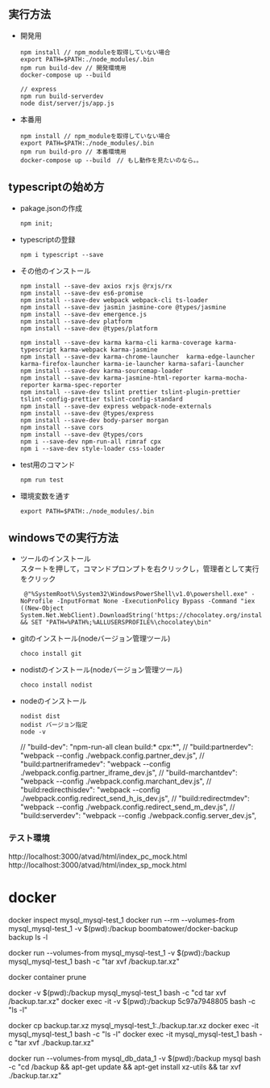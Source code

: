 ## 実行方法
  - 開発用
     ```$npm
    npm install // npm_moduleを取得していない場合
    export PATH=$PATH:./node_modules/.bin
    npm run build-dev // 開発環境用
    docker-compose up --build

    // express
    npm run build-serverdev
    node dist/server/js/app.js
    ``` 
  - 本番用
    ```$npm
    npm install // npm_moduleを取得していない場合
    export PATH=$PATH:./node_modules/.bin 
    npm run build-pro // 本番環境用
    docker-compose up --build　// もし動作を見たいのなら。。
    ``` 

## typescriptの始め方  

 - pakage.jsonの作成
    ```
    npm init;
    ```

 - typescriptの登録
    ```
    npm i typescript --save
    ```
 - その他のインストール
    ```$npm
    npm install --save-dev axios rxjs @rxjs/rx
    npm install --save-dev es6-promise
    npm install --save-dev webpack webpack-cli ts-loader
    npm install --save-dev jasmin jasmine-core @types/jasmine
    npm install --save-dev emergence.js
    npm install --save-dev platform 
    npm install --save-dev @types/platform 
    
    npm install --save-dev karma karma-cli karma-coverage karma-typescript karma-webpack karma-jasmine
    npm install --save-dev karma-chrome-launcher  karma-edge-launcher karma-firefox-launcher karma-ie-launcher karma-safari-launcher
    npm install --save-dev karma-sourcemap-loader
    npm install --save-dev karma-jasmine-html-reporter karma-mocha-reporter karma-spec-reporter
    npm install --save-dev tslint prettier tslint-plugin-prettier tslint-config-prettier tslint-config-standard
    npm install --save-dev express webpack-node-externals
    npm install --save-dev @types/express
    npm install --save-dev body-parser morgan
    npm install --save cors
    npm install --save-dev @types/cors
    npm i --save-dev npm-run-all rimraf cpx
    npm i --save-dev style-loader css-loader
    ```
 
- test用のコマンド
    ```$npm
    npm run test
    ```
- 環境変数を通す
    ```$npm 
    export PATH=$PATH:./node_modules/.bin 
    ``` 
## windowsでの実行方法
  - ツールのインストール  
    スタートを押して，コマンドプロンプトを右クリックし，管理者として実行をクリック
    ```
     @"%SystemRoot%\System32\WindowsPowerShell\v1.0\powershell.exe" -NoProfile -InputFormat None -ExecutionPolicy Bypass -Command "iex ((New-Object System.Net.WebClient).DownloadString('https://chocolatey.org/install.ps1'))" && SET "PATH=%PATH%;%ALLUSERSPROFILE%\chocolatey\bin"
    ```
  - gitのインストール(nodeバージョン管理ツール)
    ```
    choco install git
    ```
  - nodistのインストール(nodeバージョン管理ツール)
    ```
    choco install nodist
    ```
  - nodeのインストール
    ```
    nodist dist
    nodist バージョン指定
    node -v
    ```


    // "build-dev": "npm-run-all clean build:* cpx:*",
    // "build:partnerdev": "webpack --config ./webpack.config.partner_dev.js",
    // "build:partneriframedev": "webpack --config ./webpack.config.partner_iframe_dev.js",
    // "build-marchantdev": "webpack --config ./webpack.config.marchant_dev.js",
    // "build:redirecthisdev": "webpack --config ./webpack.config.redirect_send_h_is_dev.js",
    // "build:redirectmdev": "webpack --config ./webpack.config.redirect_send_m_dev.js",
    // "build:serverdev": "webpack --config ./webpack.config.server_dev.js",

### テスト環境
http://localhost:3000/atvad/html/index_pc_mock.html
http://localhost:3000/atvad/html/index_sp_mock.html


# docker
docker inspect mysql_mysql-test_1
docker run --rm --volumes-from mysql_mysql-test_1 -v $(pwd):/backup boombatower/docker-backup backup
ls -l

docker run --volumes-from mysql_mysql-test_1 -v $(pwd):/backup mysql_mysql-test_1 bash -c "tar xvf /backup.tar.xz"

docker container prune

docker -v $(pwd):/backup mysql_mysql-test_1 bash -c "cd tar xvf /backup.tar.xz"
docker exec -it -v $(pwd):/backup 5c97a7948805 bash -c "ls -l"



docker cp backup.tar.xz mysql_mysql-test_1:./backup.tar.xz
docker exec -it mysql_mysql-test_1 bash -c "ls -l"
docker exec -it mysql_mysql-test_1 bash -c "tar xvf ./backup.tar.xz"


docker run --volumes-from mysql_db_data_1 -v $(pwd):/backup mysql bash -c "cd /backup && apt-get update && apt-get install xz-utils && tar xvf ./backup.tar.xz"

